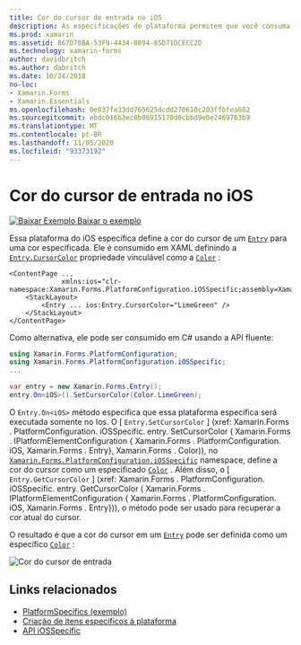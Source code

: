 ```yaml
---
title: Cor do cursor de entrada no iOS
description: As especificações de plataforma permitem que você consuma a funcionalidade que só está disponível em uma plataforma específica, sem implementar renderizadores ou efeitos personalizados. Este artigo explica como consumir a plataforma específica do iOS que define a cor do cursor de uma entrada.
ms.prod: xamarin
ms.assetid: 867D70BA-53F9-4434-8094-85D71DCECC2D
ms.technology: xamarin-forms
author: davidbritch
ms.author: dabritch
ms.date: 10/24/2018
no-loc:
- Xamarin.Forms
- Xamarin.Essentials
ms.openlocfilehash: 0e037fe33dd765625dcdd270610c203ffbfea602
ms.sourcegitcommit: ebdc016b3ec0b06915170d0cbbd9e0e2469763b9
ms.translationtype: MT
ms.contentlocale: pt-BR
ms.lasthandoff: 11/05/2020
ms.locfileid: "93373192"
---
```

# <a name="entry-cursor-color-on-ios"></a>Cor do cursor de entrada no iOS

[![Baixar Exemplo](~/media/shared/download.png) Baixar o exemplo](/samples/xamarin/xamarin-forms-samples/userinterface-platformspecifics)

Essa plataforma do iOS específica define a cor do cursor de um [`Entry`](xref:Xamarin.Forms.Entry) para uma cor especificada. Ele é consumido em XAML definindo a [`Entry.CursorColor`](xref:Xamarin.Forms.PlatformConfiguration.iOSSpecific.Entry.CursorColorProperty) propriedade vinculável como a [`Color`](xref:Xamarin.Forms.Color) :

```xaml
<ContentPage ...
             xmlns:ios="clr-namespace:Xamarin.Forms.PlatformConfiguration.iOSSpecific;assembly=Xamarin.Forms.Core">
    <StackLayout>
        <Entry ... ios:Entry.CursorColor="LimeGreen" />
    </StackLayout>
</ContentPage>
```

Como alternativa, ele pode ser consumido em C# usando a API fluente:

```csharp
using Xamarin.Forms.PlatformConfiguration;
using Xamarin.Forms.PlatformConfiguration.iOSSpecific;
...

var entry = new Xamarin.Forms.Entry();
entry.On<iOS>().SetCursorColor(Color.LimeGreen);
```

O `Entry.On<iOS>` método especifica que essa plataforma específica será executada somente no Ios. O [ `Entry.SetCursorColor` ] (xref: Xamarin.Forms . PlatformConfiguration. iOSSpecific. entry. SetCursorColor ( Xamarin.Forms . IPlatformElementConfiguration { Xamarin.Forms . PlatformConfiguration. iOS, Xamarin.Forms . Entry}, Xamarin.Forms . Color)), no [`Xamarin.Forms.PlatformConfiguration.iOSSpecific`](xref:Xamarin.Forms.PlatformConfiguration.iOSSpecific) namespace, define a cor do cursor como um especificado [`Color`](xref:Xamarin.Forms.Color) . Além disso, o [ `Entry.GetCursorColor` ] (xref: Xamarin.Forms . PlatformConfiguration. iOSSpecific. entry. GetCursorColor ( Xamarin.Forms . IPlatformElementConfiguration { Xamarin.Forms . PlatformConfiguration. iOS, Xamarin.Forms . Entry})), o método pode ser usado para recuperar a cor atual do cursor.

O resultado é que a cor do cursor em um [`Entry`](xref:Xamarin.Forms.Entry) pode ser definida como um específico [`Color`](xref:Xamarin.Forms.Color) :

![Cor do cursor de entrada](entry-cursor-color-images/entry-cursorcolor.png)

## <a name="related-links"></a>Links relacionados

- [PlatformSpecifics (exemplo)](/samples/xamarin/xamarin-forms-samples/userinterface-platformspecifics)
- [Criação de itens específicos à plataforma](~/xamarin-forms/platform/platform-specifics/index.md#creating-platform-specifics)
- [API iOSSpecific](xref:Xamarin.Forms.PlatformConfiguration.iOSSpecific)